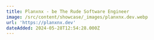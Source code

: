 ```yaml
---
title: Planxnx - be The Rude Software Engineer
image: /src/content/showcase/_images/planxnx.dev.webp
url: 'https://planxnx.dev'
dateAdded: 2024-05-28T12:54:28.000Z
---
```


